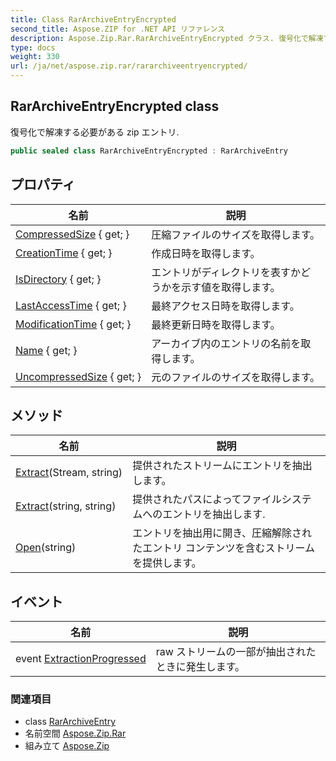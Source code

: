 ```yaml
---
title: Class RarArchiveEntryEncrypted
second_title: Aspose.ZIP for .NET API リファレンス
description: Aspose.Zip.Rar.RarArchiveEntryEncrypted クラス. 復号化で解凍する必要がある zip エントリ.
type: docs
weight: 330
url: /ja/net/aspose.zip.rar/rararchiveentryencrypted/
---
```

## RarArchiveEntryEncrypted class

復号化で解凍する必要がある zip エントリ.

```csharp
public sealed class RarArchiveEntryEncrypted : RarArchiveEntry
```

## プロパティ

| 名前 | 説明 |
| --- | --- |
| [CompressedSize](../../aspose.zip.rar/rararchiveentry/compressedsize/) { get; } | 圧縮ファイルのサイズを取得します。 |
| [CreationTime](../../aspose.zip.rar/rararchiveentry/creationtime/) { get; } | 作成日時を取得します。 |
| [IsDirectory](../../aspose.zip.rar/rararchiveentry/isdirectory/) { get; } | エントリがディレクトリを表すかどうかを示す値を取得します。 |
| [LastAccessTime](../../aspose.zip.rar/rararchiveentry/lastaccesstime/) { get; } | 最終アクセス日時を取得します。 |
| [ModificationTime](../../aspose.zip.rar/rararchiveentry/modificationtime/) { get; } | 最終更新日時を取得します。 |
| [Name](../../aspose.zip.rar/rararchiveentry/name/) { get; } | アーカイブ内のエントリの名前を取得します。 |
| [UncompressedSize](../../aspose.zip.rar/rararchiveentry/uncompressedsize/) { get; } | 元のファイルのサイズを取得します。 |

## メソッド

| 名前 | 説明 |
| --- | --- |
| [Extract](../../aspose.zip.rar/rararchiveentry/extract/)(Stream, string) | 提供されたストリームにエントリを抽出します。 |
| [Extract](../../aspose.zip.rar/rararchiveentry/extract/)(string, string) | 提供されたパスによってファイルシステムへのエントリを抽出します. |
| [Open](../../aspose.zip.rar/rararchiveentry/open/)(string) | エントリを抽出用に開き、圧縮解除されたエントリ コンテンツを含むストリームを提供します。 |

## イベント

| 名前 | 説明 |
| --- | --- |
| event [ExtractionProgressed](../../aspose.zip.rar/rararchiveentry/extractionprogressed/) | raw ストリームの一部が抽出されたときに発生します。 |

### 関連項目

* class [RarArchiveEntry](../rararchiveentry/)
* 名前空間 [Aspose.Zip.Rar](../../aspose.zip.rar/)
* 組み立て [Aspose.Zip](../../)


